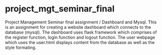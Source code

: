 # project_mgt_seminar_final
Project Management Seminar final assignment / Dashboard and Mysql.
This is an assignment for creating a website dashboard which connects to the database (mysql). The dashboard uses flask framework which comprises of the register function, login function and logout function.
The user webpage which uses the user.html displays content from the database as well as the style formating. 
